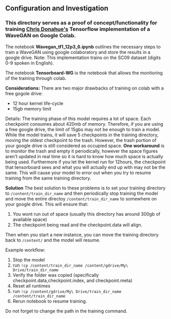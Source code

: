 ## Configuration and Investigation

### This directory serves as a proof of concept/functionality for training [Chris Donahue's](https://github.com/chrisdonahue/wavegan) Tensorflow implementation of a WaveGAN on Google Colab.
The notebook **Wavegan_tf1_12p3_6.ipynb** outlines the necessary steps to train a WaveGAN using google colaboratory and store the results in a google drive.
Note: This implementation trains on the SC09 dataset (digits 0-9 spoken in English).

The notebook **Tensorboard-WG** is the notebook that allows the monitoring of the training through colab.

**Considerations:**
There are two major drawbacks of training on colab with a free gogole drive:
  - 12 hour kernel life-cycle
  - 15gb memory limit
  
Details:
The training phase of this model requires a lot of space. Each checkpoint consumes about 420mb of memory.  Therefore, if you are using a free google drive, the limit of 15gbs may not be enough to train a model. While the model trains, it will save 5 checkpoints in the training directory, moving the oldest checkpoint to the trash. However, the trash portion of your google drive is still considered as occupied space. **One workaround** is to monitor the trash and empty it periodically, however the space figures aren't updated in real time so it is hard to know how much space is actually being used. Furthermore if you let the kernel run for 12hours, the checkpoint that tensorboard sees and what you will actually end up with may not be the same.  This will cause your model to error out when you try to resume training from the same training directory.

**Solution**
The best solution to these problems is to set your training directory to ``` /content/train_dir_name ``` and then periodically stop  training the model and move the entire directoy ``` /content/train_dir_name ``` to somewhere on your google drive. This will ensure that:
  1. You wont run out of space (usually this directory has around 300gb of available space)
  2. The checkpoint being read and the checkpoint.data will align.  
  
Then when you start a new instance, you can move the training directory back to ```/content/``` and the model will resume.

Example workflow:
  1. Stop the model
  2. run ```!cp /content/train_dir_name /content/gdrive/My\ Drive/train_dir_name```
  3. Verify the folder was copied (specifically checkpoint.data,checkpoint.index, and checkpoint.meta)
  4. Reset all runtimes
  5. run ```!cp /content/gdrive/My\ Drive/train_dir_name /content/train_dir_name```
  6. Rerun notebook to resume training.
  
Do not forget to change the path in the training command.
